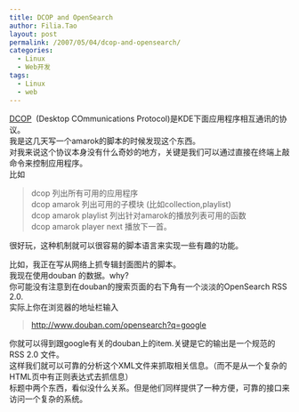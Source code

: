 ```yaml
---
title: DCOP and OpenSearch
author: Filia.Tao
layout: post
permalink: /2007/05/04/dcop-and-opensearch/
categories:
  - Linux
  - Web开发
tags:
  - Linux
  - web
---
```

<a href="http://developer.kde.org/documentation/other/dcop.html" title="DCOP document" target="_blank">DCOP</a>  (Desktop COmmunications Protocol)是KDE下面应用程序相互通讯的协议。  
我是这几天写一个amarok的脚本的时候发现这个东西。  
对我来说这个协议本身没有什么奇妙的地方，关键是我们可以通过直接在终端上敲命令来控制应用程序。  
比如

> dcop 列出所有可用的应用程序  
> dcop amarok 列出可用的子模块 (比如collection,playlist)  
> dcop amarok playlist 列出针对amarok的播放列表可用的函数  
> dcop amarok player next 播放下一首。

很好玩，这种机制就可以很容易的脚本语言来实现一些有趣的功能。

比如，我正在写从网络上抓专辑封面图片的脚本。  
我现在使用douban 的数据。why?  
你可能没有注意到在douban的搜索页面的右下角有一个淡淡的OpenSearch RSS 2.0.  
实际上你在浏览器的地址栏输入

> http://www.douban.com/opensearch?q=google

你就可以得到跟google有关的douban上的item.关键是它的输出是一个规范的RSS 2.0 文件。  
这样我们就可以可靠的分析这个XML文件来抓取相关信息。（而不是从一个复杂的HTML页中有正则表达式去抓信息）  
标题中两个东西，看似没什么关系。但是他们同样提供了一种方便，可靠的接口来访问一个复杂的系统。